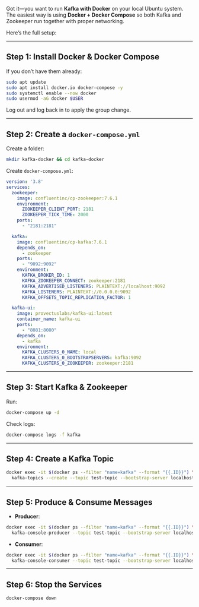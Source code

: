 Got it—you want to run **Kafka with Docker** on your local Ubuntu system. The easiest way is using **Docker + Docker Compose** so both Kafka and Zookeeper run together with proper networking.

Here’s the full setup:

---

## **Step 1: Install Docker & Docker Compose**

If you don’t have them already:

```bash
sudo apt update
sudo apt install docker.io docker-compose -y
sudo systemctl enable --now docker
sudo usermod -aG docker $USER
```

Log out and log back in to apply the group change.

---

## **Step 2: Create a `docker-compose.yml`**

Create a folder:

```bash
mkdir kafka-docker && cd kafka-docker
```

Create `docker-compose.yml`:

```yaml
version: '3.8'
services:
  zookeeper:
    image: confluentinc/cp-zookeeper:7.6.1
    environment:
      ZOOKEEPER_CLIENT_PORT: 2181
      ZOOKEEPER_TICK_TIME: 2000
    ports:
      - "2181:2181"

  kafka:
    image: confluentinc/cp-kafka:7.6.1
    depends_on:
      - zookeeper
    ports:
      - "9092:9092"
    environment:
      KAFKA_BROKER_ID: 1
      KAFKA_ZOOKEEPER_CONNECT: zookeeper:2181
      KAFKA_ADVERTISED_LISTENERS: PLAINTEXT://localhost:9092
      KAFKA_LISTENERS: PLAINTEXT://0.0.0.0:9092
      KAFKA_OFFSETS_TOPIC_REPLICATION_FACTOR: 1

  kafka-ui:
    image: provectuslabs/kafka-ui:latest
    container_name: kafka-ui
    ports:
      - "8081:8080"
    depends_on:
      - kafka
    environment:
      KAFKA_CLUSTERS_0_NAME: local
      KAFKA_CLUSTERS_0_BOOTSTRAPSERVERS: kafka:9092
      KAFKA_CLUSTERS_0_ZOOKEEPER: zookeeper:2181
```

---

## **Step 3: Start Kafka & Zookeeper**

Run:

```bash
docker-compose up -d
```

Check logs:

```bash
docker-compose logs -f kafka
```

---

## **Step 4: Create a Kafka Topic**

```bash
docker exec -it $(docker ps --filter "name=kafka" --format "{{.ID}}") \
  kafka-topics --create --topic test-topic --bootstrap-server localhost:9092 --partitions 1 --replication-factor 1
```

---

## **Step 5: Produce & Consume Messages**

* **Producer**:

```bash
docker exec -it $(docker ps --filter "name=kafka" --format "{{.ID}}") \
  kafka-console-producer --topic test-topic --bootstrap-server localhost:9092
```

* **Consumer**:

```bash
docker exec -it $(docker ps --filter "name=kafka" --format "{{.ID}}") \
  kafka-console-consumer --topic test-topic --bootstrap-server localhost:9092 --from-beginning
```

---

## **Step 6: Stop the Services**

```bash
docker-compose down
```
